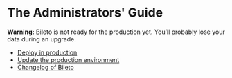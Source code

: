 # The Administrators' Guide

**Warning:** Bileto is not ready for the production yet.
You’ll probably lose your data during an upgrade.

- [Deploy in production](/docs/administrators/deploy.md)
- [Update the production environment](/docs/administrators/update.md)
- [Changelog of Bileto](/CHANGELOG.md)
